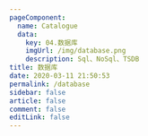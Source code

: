 ```yaml
---
pageComponent: 
  name: Catalogue
  data: 
    key: 04.数据库 
    imgUrl: /img/database.png
    description: Sql、NoSql、TSDB
title: 数据库
date: 2020-03-11 21:50:53
permalink: /database
sidebar: false
article: false
comment: false
editLink: false
---
```


